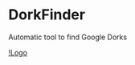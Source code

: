 # DorkFinder
Automatic tool to find Google Dorks

[!Logo](https://github.com/glavstroy/DorkFinder/blob/main/img/logo.png)
